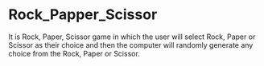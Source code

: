 # Rock_Papper_Scissor
It is Rock, Paper, Scissor game in which the user will select Rock, Paper or Scissor as their choice and then the computer will randomly generate any choice  from the Rock, Paper or Scissor.
